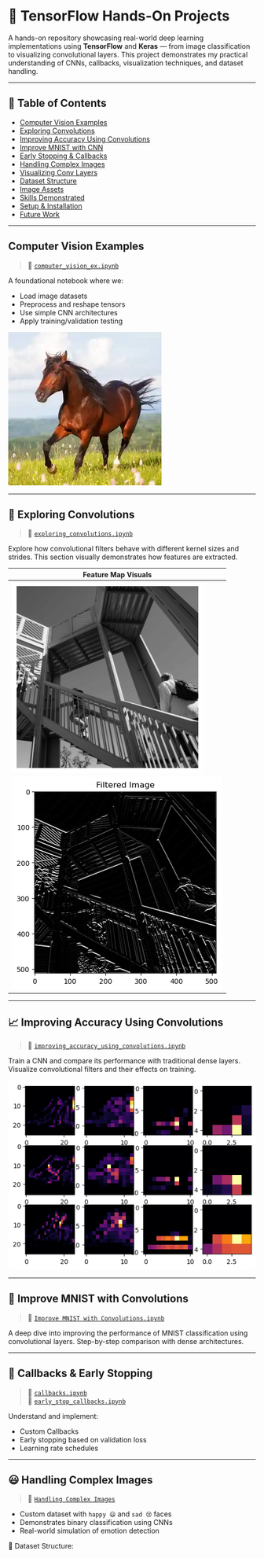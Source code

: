 # 🧠 TensorFlow Hands-On Projects

A hands-on repository showcasing real-world deep learning implementations using **TensorFlow** and **Keras** — from image classification to visualizing convolutional layers. This project demonstrates my practical understanding of CNNs, callbacks, visualization techniques, and dataset handling.

---

## 🔗 Table of Contents

- [Computer Vision Examples](#computer-vision-examples)
- [Exploring Convolutions](#exploring-convolutions)
- [Improving Accuracy Using Convolutions](#improving-accuracy-using-convolutions)
- [Improve MNIST with CNN](#improve-mnist-with-cnn)
- [Early Stopping & Callbacks](#early-stopping--callbacks)
- [Handling Complex Images](#handling-complex-images)
- [Visualizing Conv Layers](#visualizing-conv-layers)
- [Dataset Structure](#dataset-structure)
- [Image Assets](#image-assets)
- [Skills Demonstrated](#skills-demonstrated)
- [Setup & Installation](#setup--installation)
- [Future Work](#future-work)


---

## Computer Vision Examples

> 📓 [`computer_vision_ex.ipynb`](./computer_vision_ex.ipynb)

A foundational notebook where we:
- Load image datasets
- Preprocess and reshape tensors
- Use simple CNN architectures
- Apply training/validation testing

![Example Image](./images/horse.webp)

---

## 🔄 Exploring Convolutions

> 📓 [`exploring_convolutions.ipynb`](./exploring_convolutions.ipynb)

Explore how convolutional filters behave with different kernel sizes and strides. This section visually demonstrates how features are extracted.

| Feature Map Visuals |
|---------------------|
| ![](./images/exploring_convolutions_01.png) |
| ![](./images/exploring_convolutions_03.png) |

---

## 📈 Improving Accuracy Using Convolutions

> 📓 [`improving_accuracy_using_convolutions.ipynb`](./improving_accuracy_using_convolutions.ipynb)

Train a CNN and compare its performance with traditional dense layers. Visualize convolutional filters and their effects on training.

![Conv Filter Visual](./images/improving_accuracy_using_convolutions_01_conv_visual.png)

---

## 🧪 Improve MNIST with Convolutions

> 📓 [`Improve MNIST with Convolutions.ipynb`](./Improve%20MNIST%20with%20Convolutions.ipynb)

A deep dive into improving the performance of MNIST classification using convolutional layers. Step-by-step comparison with dense architectures.

---

## 🛑 Callbacks & Early Stopping

> 📓 [`callbacks.ipynb`](./callbacks.ipynb)  
> 📓 [`early_stop_callbacks.ipynb`](./early_stop_callbacks.ipynb)

Understand and implement:
- Custom Callbacks
- Early stopping based on validation loss
- Learning rate schedules

---

## 😃 Handling Complex Images

> 📁 [`Handling Complex Images`](./Handling%20Complex%20Images/)

- Custom dataset with `happy 😃` and `sad 😢` faces
- Demonstrates binary classification using CNNs
- Real-world simulation of emotion detection

📁 Dataset Structure:
